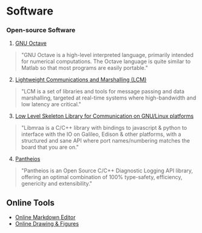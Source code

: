 # Software 

### **Open-source Software**
1. [GNU Octave](https://www.gnu.org/software/octave/)
>"GNU Octave is a high-level interpreted language, primarily intended for numerical computations. The Octave language is quite similar to Matlab so that most programs are easily portable."

2. [Lightweight Communications and Marshalling (LCM)](https://lcm-proj.github.io/)
> "LCM is a set of libraries and tools for message passing and data marshalling, targeted at real-time systems where high-bandwidth and low latency are critical."

3. [Low Level Skeleton Library for Communication on GNU/Linux platforms](https://github.com/intel-iot-devkit/mraa)
> "Libmraa is a C/C++ library with bindings to javascript & python to interface with the IO on Galileo, Edison & other platforms, with a structured and sane API where port names/numbering matches the board that you are on."

4. [Pantheios](http://www.pantheios.org/)
> "Pantheios is an Open Source C/C++ Diagnostic Logging API library, offering an optimal combination of 100% type-safety, efficiency, genericity and extensibility."

## Online Tools 

* [Online Markdown Editor](https://stackedit.io/editor)
* [Online Drawing & Figures](https://www.draw.io/)

